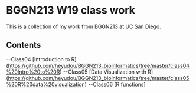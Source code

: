 # BGGN213 W19 class work

This is a collection of my work from [BGGN213 at UC San Diego](https://bioboot.github.io/bggn213_W19/).

## Contents
--Class04 [Introduction to R] (https://github.com/heyudou/BGGN213_bioinformatics/tree/master/class04%20Intro%20to%20R)
--Class05 [Data Visualization with R] (https://github.com/heyudou/BGGN213_bioinformatics/tree/master/class05%20R%20data%20visualization)
--Class06 [R functions]
